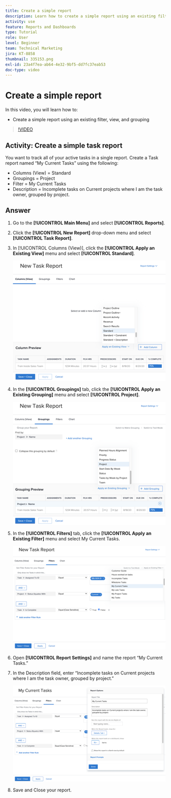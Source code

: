 ```yaml
---
title: Create a simple report
description: Learn how to create a simple report using an existing filter, view, and grouping in Workfront.
activity: use
feature: Reports and Dashboards
type: Tutorial
role: User
level: Beginner
team: Technical Marketing
jira: KT-8858
thumbnail: 335153.png
exl-id: 23a4f7ea-ab64-4e32-9bf5-dd7fc37eab53
doc-type: video
---
```

# Create a simple report

In this video, you will learn how to:

* Create a simple report using an existing filter, view, and grouping

>[!VIDEO](https://video.tv.adobe.com/v/335153/?quality=12&learn=on)

## Activity: Create a simple task report

You want to track all of your active tasks in a single report. Create a Task report named “My Current Tasks” using the following:

* Columns (View) = Standard
* Groupings = Project
* Filter = My Current Tasks
* Description = Incomplete tasks on Current projects where I am the task owner, grouped by project.

## Answer

1. Go to the **[!UICONTROL Main Menu]** and select **[!UICONTROL Reports]**.
1. Click the **[!UICONTROL New Report]** drop-down menu and select **[!UICONTROL Task Report]**.
1. In [!UICONTROL Columns (View)], click the **[!UICONTROL Apply an Existing View]** menu and select **[!UICONTROL Standard]**.

   ![An image of the screen to create columns in a task report](assets/simple-task-report-columns.png)

1. In the **[!UICONTROL Groupings]** tab, click the **[!UICONTROL Apply an Existing Grouping]** menu and select **[!UICONTROL Project]**.

   ![An image of the screen to create groupings in a task report](assets/simple-task-report-groupings.png)

1. In the **[!UICONTROL Filters]** tab, click the **[!UICONTROL Apply an Existing Filter]** menu and select My Current Tasks.

   ![An image of the screen to create filters in a task report](assets/simple-task-report-filters.png)

1. Open **[!UICONTROL Report Settings]** and name the report “My Current Tasks.”
1. In the Description field, enter “Incomplete
tasks on Current projects where I am the task
owner, grouped by project.”

   ![An image of the report settings screen in a task report](assets/simple-task-report-report-settings.png)

1. Save and Close your report.
